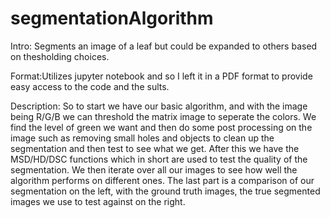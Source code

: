 # segmentationAlgorithm
Intro: Segments an image of a leaf but could be expanded to others based on thesholding choices.

Format:Utilizes jupyter notebook and so I left it in a PDF format to provide easy access to the code and the sults.

Description: So to start we have our basic algorithm, and with the image being R/G/B we can threshold the matrix image to seperate the colors. We find the level of green we want and then do some post processing on the image such as removing small holes and objects to clean up the segmentation and then test to see what we get. After this we have the MSD/HD/DSC functions which in short are used to test the quality of the segmentation. We then iterate over all our images to see how well the algorithm performs on different ones. The last part is a comparison of our segmentation on the left, with the ground truth images, the true segmented images we use to test against on the right.
